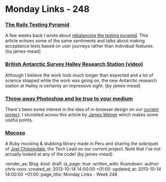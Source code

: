 Monday Links - 248
==================

### [The Rails Testing Pyramid](http://blog.codeclimate.com/blog/2013/10/09/rails-testing-pyramid/)

A few weeks back I wrote about [rebalancing the testing pyramid](/week-229#rebalancing-the-testing-pyramid). This article echoes some of the same sentiments and talks about making acceptance tests based on user journeys rather than individual features. {by james-mead}


### [British Antarctic Survey Halley Research Station (video)](http://www.youtube.com/watch?v=TDIi7rP_WBA)

Although I believe the work took much longer than expected and a lot of science stopped while the work was going on, the new Antarctic research station at Halley is certainly an impressive sight. {by james-mead}


### [Throw away Photoshop and be true to your medium](http://digital.cabinetoffice.gov.uk/2012/03/29/breaking-down-walls-designing-in-browser/)

There's been some interest in the idea of in-browser design on our [current project](https://www.futurelearn.com/). I stumbled across this article by [James Weiner](https://twitter.com/jamesweiner) which makes some useful points.


### [Mocoso](https://github.com/frodsan/mocoso)

A Ruby mocking & stubbing library made in Peru and sharing the sobriquet of [Joel Chippindale](https://github.com/mocoso), the Tech Lead on our current project. Note that I've not actually looked at any of the code! {by james-mead}


:render_as: Blog
:kind: draft
:is_page: true
:written_with: Kramdown
:author: chris-roos
:created_at: 2013-10-14 14:00:00 +01:00
:updated_at: 2013-10-14 14:00:00 +01:00
:page_title: Monday Links - Week 248
